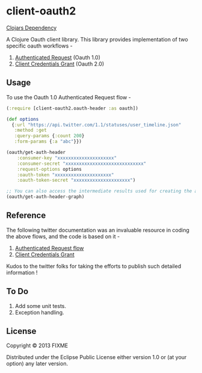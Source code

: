 # client-oauth2

[Clojars Dependency](https://clojars.org/client-oauth2)

A Clojure Oauth client library. This library provides implementation of two specific oauth workflows - 

1. [Authenticated Request](http://tools.ietf.org/html/rfc5849#page-14) (Oauth 1.0)
2. [Client Credentials Grant](http://tools.ietf.org/html/rfc6749#section-4.4) (Oauth 2.0)

## Usage

To use the Oauth 1.0 Authenticated Request flow - 

```clojure
(:require [client-oauth2.oauth-header :as oauth])

(def options
  {:url "https://api.twitter.com/1.1/statuses/user_timeline.json"
   :method :get
   :query-params {:count 200}
   :form-params {:a "abc"}})

(oauth/get-auth-header 
	:consumer-key "xxxxxxxxxxxxxxxxxxxxx"
    :consumer-secret "xxxxxxxxxxxxxxxxxxxxxxxxxxxxx"
    :request-options options
    :oauth-token "xxxxxxxxxxxxxxxxxxxxx"
    :oauth-token-secret "xxxxxxxxxxxxxxxxxxxxx")

;; You can also access the intermediate results used for creating the auth header. This is useful for debugging.
(oauth/get-auth-header-graph)

```

## Reference

The following twitter documentation was an invaluable resource in coding the above flows, and the code is based on it - 

1. [Authenticated Request flow](https://dev.twitter.com/docs/auth/authorizing-request) 
2. [Client Credentials Grant](https://dev.twitter.com/docs/auth/application-only-auth)

Kudos to the twitter folks for taking the efforts to publish such detailed information !

## To Do 

1. Add some unit tests.
2. Exception handling.

## License

Copyright © 2013 FIXME

Distributed under the Eclipse Public License either version 1.0 or (at
your option) any later version.
